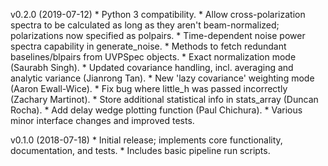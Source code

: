 v0.2.0 (2019-07-12)
    * Python 3 compatibility.
    * Allow cross-polarization spectra to be calculated as long as they 
      aren't beam-normalized; polarizations now specified as polpairs.
    * Time-dependent noise power spectra capability in generate_noise.
    * Methods to fetch redundant baselines/blpairs from UVPSpec objects.
    * Exact normalization mode (Saurabh Singh).
    * Updated covariance handling, incl. averaging and analytic variance 
      (Jianrong Tan).
    * New 'lazy covariance' weighting mode (Aaron Ewall-Wice).
    * Fix bug where little_h was passed incorrectly (Zachary Martinot).
    * Store additional statistical info in stats_array (Duncan Rocha).
    * Add delay wedge plotting function (Paul Chichura).
    * Various minor interface changes and improved tests.

v0.1.0 (2018-07-18)
    * Initial release; implements core functionality, 
      documentation, and tests.
    * Includes basic pipeline run scripts.
